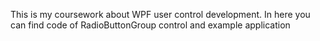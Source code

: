 This is my coursework about WPF user control development. In here you can find code of RadioButtonGroup control and example application
